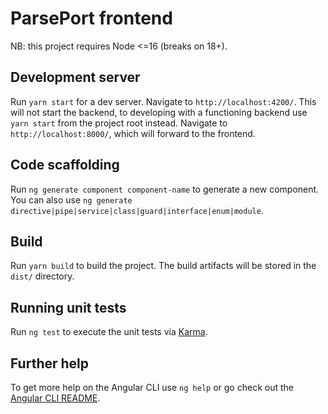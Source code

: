 # ParsePort frontend

NB: this project requires Node <=16 (breaks on 18+).

## Development server

Run `yarn start` for a dev server. Navigate to `http://localhost:4200/`. This will not start the backend, to developing with a functioning backend use `yarn start` from the project root instead. Navigate to `http://localhost:8000/`, which will forward to the frontend.

## Code scaffolding

Run `ng generate component component-name` to generate a new component. You can also use `ng generate directive|pipe|service|class|guard|interface|enum|module`.

## Build

Run `yarn build` to build the project. The build artifacts will be stored in the `dist/` directory.

## Running unit tests

Run `ng test` to execute the unit tests via [Karma](https://karma-runner.github.io).

## Further help

To get more help on the Angular CLI use `ng help` or go check out the [Angular CLI README](https://github.com/angular/angular-cli/blob/master/README.md).
